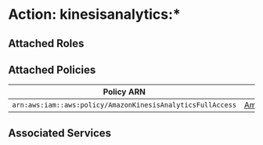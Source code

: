 # Action: kinesisanalytics:*

## Attached Roles

## Attached Policies

| Policy ARN | Policy Name |
|------------|-------------|
| `arn:aws:iam::aws:policy/AmazonKinesisAnalyticsFullAccess` | [AmazonKinesisAnalyticsFullAccess](../policies.md#amazonkinesisanalyticsfullaccess) |

## Associated Services

